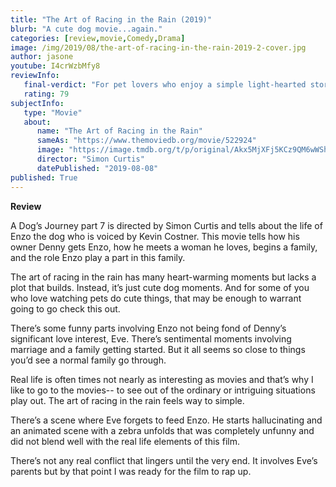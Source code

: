 ```yaml
---
title: "The Art of Racing in the Rain (2019)"
blurb: "A cute dog movie...again."
categories: [review,movie,Comedy,Drama]
image: /img/2019/08/the-art-of-racing-in-the-rain-2019-2-cover.jpg
author: jasone
youtube: I4crWzbMfy8
reviewInfo:
   final-verdict: "For pet lovers who enjoy a simple light-hearted story. Those wanting something unique, exciting, and adventurous will be disappointed."
   rating: 79
subjectInfo:
   type: "Movie"
   about:
      name: "The Art of Racing in the Rain"
      sameAs: "https://www.themoviedb.org/movie/522924"
      image: "https://image.tmdb.org/t/p/original/Akx5MjXFj5KCz9QM6wWShOjN3oS.jpg"
      director: "Simon Curtis"
      datePublished: "2019-08-08"
published: True
---
```

<b>Review</b>

A Dog’s Journey part 7 is directed by Simon Curtis and tells about the life of Enzo the dog who is voiced by Kevin Costner. This movie tells how his owner Denny gets Enzo, how he meets a woman he loves, begins a family, and the role Enzo play a part in this family.

The art of racing in the rain has many heart-warming moments but lacks a plot that builds. Instead, it’s just cute dog moments. And for some of you who love watching pets do cute things, that may be enough to warrant going to go check this out.

There’s some funny parts involving Enzo not being fond of Denny’s significant love interest, Eve. There’s sentimental moments involving marriage and a family getting started. But it all seems so close to things you’d see a normal family go through.

Real life is often times not nearly as interesting as movies and that’s why I like to go to the movies-- to see out of the ordinary or intriguing situations play out. The art of racing in the rain feels way to simple.

There’s a scene where Eve forgets to feed Enzo. He starts hallucinating and an animated scene with a zebra unfolds that was completely unfunny and did not blend well with the real life elements of this film.

There’s not any real conflict that lingers until the very end. It involves Eve’s parents but by that point I was ready for the film to rap up.